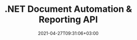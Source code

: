 ---
############################# Static ############################
layout: "product"
date: 2021-04-27T09:31:06+03:00
draft: false

product: "Assembly"
product_tag: "assembly"
platform: ".NET"
platform_tag: "net"

############################# Head ############################
head_title: ".NET API for Document Automation, Assembly & Reports Generation"
head_description: "C# .NET Document automation, assembly & reports generation API. Create PDF Word Excel PPTX HTML & email documents from custom templates."

############################# Header ############################
title: ".NET Document Automation & Reporting API"
description: "‎API to Define Templates, Fetch Data Source, Insert Data in Template & Generate on the fly Reports in .NET Applications."
button:
    enable: true

############################# SubMenu ############################
submenu:
    enable: true
    
    left:
        img_alt: "GroupDocs.Assembly for .NET"
        image: "https://www.groupdocs.cloud/templates/groupdocs/images/product-logos/groupdocs-assembly-net.png"
        product: "GroupDocs.Assembly"
        platform: ".NET"

    middle:
        button:
            # button loop
            - link: "#overview"
              text: "Overview"

            # button loop
            - link: "#features"
              text: "Features"

            # button loop
            - link: "#support"
              text: "Support"

            # button loop
            - link: "https://products.groupdocs.app/assembly"
              text: "Live Demo"

            # button loop
            - link: "https://purchase.groupdocs.com/pricing/assembly/net"
              text: "Pricing"

    right:
        link_download: "https://downloads.groupdocs.com/assembly"
        link_learn: "https://docs.groupdocs.com/assembly/net/"
        link_buy: "https://purchase.groupdocs.com"

############################# Overview ############################
overview:
    enable: true
    content: |
      GroupDocs.Assembly for .NET API helps you build powerful document automation and report generation applications with capabilities to generate reports from customized templates in C#, ASP.NET and other .NET related applications. With just a few lines of code, the .NET reporting library intelligently assembles the given data from the defined document template and generates beautiful reports in the preferred output format by fetching data from various data sources (databases, XML, JSON, ODATA, CSV, Custom .NET objects).  

      It supports LINQ-based template syntax, and users can easily generate output documents in all commonly used business file formats such as PDF, HTML, Outlook email, Microsoft Office Word, Excel worksheets, PowerPoint presentations and slides. Formatting properties for template elements are also configurable by manipulating text, HTML & conditional blocks, images, charts, barcodes, hyperlinks, pivot tables etc.  

      GroupDocs.Assembly for .NET can be used to develop applications in any development environment that targets .NET platform. It is compatible with all .NET based languages and supports popular operating systems (Windows, Linux, MacOS) where Mono or .NET frameworks (including .NET Core) can be installed.
    tabs:
      enable: true
      
      ## TAB ONE ##
      tab_one:
        description: |
          Following is an overview of GroupDocs.Assembly for .NET:
      
        right:
          enable: true
          icon: "fab fa-html5"
          title: "Overview"
          content: |
            * Data Formulation
            * Data Formatting
            * Data Automation
            * Create Template
            * Template Element Formatting
            * Report Generation
      
      ## TAB TWO ##
      tab_two:
        description: |
          Supported [document file formats](https://docs.groupdocs.com/assembly/net/supported-document-formats/) for .NET document generation API are listed below.

        left:
          enable: true
          table:
            # table loop
            - title: "Microsoft Office Formats"
              content: |
                * **Word**: DOC, DOCX, DOT, DOTX, DOTM, DOCM, RTF, WordprocessingML (XML)
                * **Excel**: XLS, XLSX, XLSM, XLSB, XLT, XLTM, XLTX, SpreadsheetML (XML)
                * **PowerPoint**: PPT, PPTX, PPTM, PPS, PPSX, PPSM, POTX, POTM
                * **Outlook**: EML, EMLX, MSG, MHT

            # table loop
            - title: "Supported Data Sources"
              content: |
                * Database
                * XML
                * OData
                * JSON
                * CSV
                * Custom .NET Objects
                * Spreadsheet as Table of Data
                * Word Processing Table as Table of Data

        right:
          enable: true
          table:
            # table loop
            - title: "Other Formats"
              content: |
                * **OpenOffice Document Formats**: ODT, OTT, ODS, ODP
                * **Email**: MHT, MHTML
                * **Web**: HTML
                * **Markdown Documentation File**: MD
                * **Other**: TXT

            # table loop
            - title: "Inter-Format Assembly Support"
              content: |
                * Word Processing **TO** Word Processing, HTML, PDF, XPS, TIFF, MHTML, Markdown, TXT, XAML, OpenXPS, EPUB, SVG, PS, PCL
                * Spreadsheet **TO** Spreadsheet, HTML, PDF, XPS, TIFF, MHTML
                * Presentation **TO** Presentation, HTML, PDF, XPS, TIFF
                * Email **TO** Word Processing, Email, HTML, PDF, XPS, TIFF, MHTML, Markdown, TXT, XAML, OpenXPS, EPUB, SVG, PS, PCL
                * HTML & TXT **TO** Word Processing, HTML, PDF, XPS, TIFF, MHTML, Markdown, TXT, XAML, OpenXPS, EPUB, SVG, PS, PCL

      ## TAB THREE ##
      tab_three:
        description: |
          GroupDocs.Assembly for .NET supports following Operating Systems, Frameworks & Package Managers:‎
        
        left:
          enable: true
          table:
            # table loop
            - icon: "fab fa-windows"
              title: "Operating Systems"
              content: |
                * Windows Desktop
                * Windows Server
                * Windows Azure
                * Linux

            # table loop
            - icon: "fas fa-code"
              title: "Supported Frameworks"
              content: |
                * .NET Framework 2.0 or higher
                * Mono Framework 1.2 or higher

        right:
          enable: true
          table:
            # table loop
            - icon: "fas fa-box"
              title: "Package Manager"
              content: |
                * NuGet

            # table loop
            - icon: "fas fa-tools"
              title: "Development Environments"
              content: |
                * Microsoft Visual Studio
                * Xamarin.Android
                * Xamarin.IOS
                * Xamarin.Mac
                * MonoDevelop

############################# Features ############################
features:
    enable: true
    title: "GroupDocs.Assembly for .NET Features"

    feature:
      # feature loop
      - icon: "fas fa-copy"
        content: "Works with Multiple Data Formats"

      # feature loop
      - icon: "fas fa-eye"
        content: "Capable to Manipulate Data using Formulae & Sequential Data Operations"

      # feature loop
      - icon: "fas fa-bolt"
        content: "Format Strings in Template Syntax to be Upper, Lower, Capital, FirstCap"
      
      # feature loop
      - icon: "fas fa-file-powerpoint"
        content: "Perform Ordinal, Cardinal, Alphabetic Numeric Formatting in Template Syntax"

      # feature loop
      - icon: "fas fa-code"
        content: "Define Variables in Template Documents & Support Text Comments within Template Syntax Tags"

      # feature loop
      - icon: "fas fa-cloud"
        content: "Dynamically Insert Contents of Outer Documents to your Reports"

      # feature loop
      - icon: "fas fa-remove-format"
        content: "Dynamically Generate Barcode Image in Reports & Set Background Color for HTML Documents"

      # feature loop
      - icon: "fas fa-comment-slash"
        content: "Dynamically Assign Attributes to Email Message Body & Insert Hyperlinks in Reports‎"

      # feature loop
      - icon: "fas fa-location-arrow"
        content: "Dynamically Build Email Message Attachments"

      # feature loop
      - icon: "fas fa-border-all"
        content: "Support for Analogue of Microsoft Word NEXT Field"

      # feature loop
      - icon: "fas fa-wrench"
        content: "Update Fields while Assembling Word Processing Documents"

      # feature loop
      - icon: "fas fa-columns"
        content: "Calculate Formula while Assembling Spreadsheet Documents"

      # feature loop
      - icon: "fas fa-file-word"
        content: "Format Numeric, Text, Image, Chart, Date-Time Elements of Template"

      # feature loop
      - icon: "fas fa-envelope"
        content: "Loading & Saving Assembled POT & OTP Presentation Document Formats"

      # feature loop
      - icon: "fas fa-print"
        content: "Use LINQ-Based Syntax for Template & Perform Conditional Text Formatting of Template Elements"

      # feature loop
      - icon: "fas fa-file-archive"
        content: "Change File Format of the Assembled Document using File Extension or Explicit Specs"

      # feature loop
      - icon: "fas fa-lock"
        content: "Ordered List Supported for Markdown - Save Newly Assembled Emails & Word Documents to Markdown"

      # feature loop
      - icon: "fas fa-file-code"
        content: "Supports Reports of Numerous Types, e.g., Charts, Lists, Tables, Images and more"
      
      # feature loop
      - icon: "fas fa-fill-drip"
        content: "Inline Template Syntax Errors in Generated Documents instead of Exception Throwing"

      # feature loop
      - icon: "fas fa-file-excel"
        content: "Load Template Documents from HTML with Resources and Save Assembled Word, Excel, PowerPoint & Emails to HTML with Resources"

      # feature loop
      - icon: "fas fa-heading"
        content: "Dynamically Add Restart List Numbering in Word Document Formats and Email with HTML & RTF Bodies"

      # feature loop
      - icon: "fas fa-project-diagram"
        content: "Dynamically Insert images & documents from Base64-encoded bytes and adjust checkbox value settings of Word documents"

      # feature loop
      - icon: "fas fa-cube"
        content: "Stretch Image in Textbox of Word, Excel, Presentations & Emails while Preserving the Image Ratio"

      # feature loop
      - icon: "fab fa-uncharted"
        content: "Dynamically Add Links and Bookmarks to Document Formats and Name the Cell Ranges of Excel Spreadsheets"

    more_feature:
      # more_feature_loop
      - title: "Support for Template Elements"
        content: |
          GroupDocs.Assembly for .NET API gives you control to work with numerous template elements. You can work with formatted text blocks, HTML blocks, Images, Charts, Hyperlinks and Bar Codes (through Barcode Fonts). Repeated blocks & Conditional blocks are also supported including list items and table rows. You can also dynamically merge table cells containing the same text based on template expressions for spreadsheets, presentations, documents, and emails with HTML and RTF bodies.‎

      # more_feature_loop
      - title: "Working with List Reports"
        content: |
          Using GroupDocs.Assembly for .NET API, you can work with List Reports of following three types:  

          * Bulleted List
          * Numbered List
          * Colored Numbered List

      # more_feature_loop
      - title: "Working with Chart Reports"
        content: |
          GroupDocs.Assembly for .NET supports following type of Chart Reports:  

          * Bubble Chart, that displays three dimensions of data
          * Column Chart
          * Pie Chart
          * Scatter Chart
          * Series Chart (Colored)

      # more_feature_loop
      - title: "Working with Table Reports"
        content: |
          GroupDocs.Assembly for .NET supports following types of Table Reports:  

          * Master-Detail Table
          * Table with Highlighted Rows
          * Table with Alternate Content
          * Table with Filtering, Grouping, and Ordering  
          
          You can also use Data Bands in table rows.

      # more_feature_loop
      - title: "Easy Integration"
        content: |
          You can easily integrate GroupDocs.Assembly for .NET API with your .NET application using just a few lines of code. Following is an example code for generating report in open document format:

          ```cs
          //Instantiate DocumentAssembler class
          DocumentAssembler assembler = new DocumentAssembler();
          //Call AssembleDocument to generate report
          assembler.AssembleDocument("D:\\WordTemplates\\Barcode.docx", "D:\\WordReports\\Barcode.docx", new DataSourceInfo(DataLayer.GetCustomerData(), 
          "customer"));
          //(See DataLayer.GetCustomerData() method details at https://github.com/groupdocs-assembly/GroupDocs.Assembly-for-.NET)
          ```

############################# Support ############################
support:
    enable: true

############################# Solutions ############################
solutions:
    enable: true
    title: "GroupDocs.Assembly offers document viewing APIs for other popular development environments"

    solution:
        # solution loop
        - img_alt: "GroupDocs.Assembly for Java"
          image: "https://www.groupdocs.cloud/templates/groupdocs/images/product-logos/groupdocs-assembly-java.png"
          product: "GroupDocs.Assembly"
          platform: "Java"
          link: "/assembly/java/"

############################# Back to top ###############################
back_to_top:
  enable: true
---